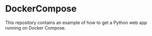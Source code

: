 # DockerCompose
This repository contains an example of how to get a Python web app running on Docker Compose.
